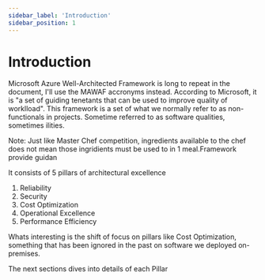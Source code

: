 ```yaml
---
sidebar_label: 'Introduction'
sidebar_position: 1
---
```


# Introduction

Microsoft Azure Well-Architected Framework is long to repeat in the document, I'll use the MAWAF accronyms instead.
According to Microsoft, it is "a set of guiding tenetants that can be used to improve quality of worklload".
This framework is a set of what we normally refer to as non-functionals in projects. Sometime referred to as software qualities, sometimes ilities.

Note: Just like Master Chef competition, ingredients available to the chef does not mean those ingridients must be used to in 1 meal.Framework provide guidan

It consists of 5 pillars of architectural excellence
1. Reliability
2. Security
3. Cost Optimization
4. Operational Excellence
5. Performance Efficiency

Whats interesting is the shift of focus on pillars like Cost Optimization, something that has been ignored in the past on software we deployed on-premises.

The next sections dives into details of each Pillar

